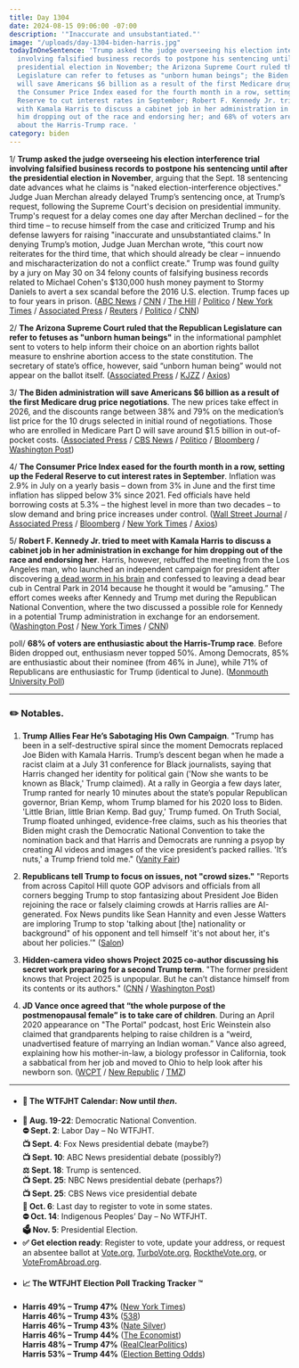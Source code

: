 ```yaml
---
title: Day 1304
date: 2024-08-15 09:06:00 -07:00
description: '"Inaccurate and unsubstantiated."'
image: "/uploads/day-1304-biden-harris.jpg"
todayInOneSentence: 'Trump asked the judge overseeing his election interference trial
  involving falsified business records to postpone his sentencing until after the
  presidential election in November; the Arizona Supreme Court ruled that the Republican
  Legislature can refer to fetuses as "unborn human beings"; the Biden administration
  will save Americans $6 billion as a result of the first Medicare drug price negotiations;
  the Consumer Price Index eased for the fourth month in a row, setting up the Federal
  Reserve to cut interest rates in September; Robert F. Kennedy Jr. tried to meet
  with Kamala Harris to discuss a cabinet job in her administration in exchange for
  him dropping out of the race and endorsing her; and 68% of voters are enthusiastic
  about the Harris-Trump race. '
category: biden
---
```


1/ **Trump asked the judge overseeing his election interference trial involving falsified business records to postpone his sentencing until after the presidential election in November**, arguing that the Sept. 18 sentencing date advances what he claims is "naked election-interference objectives." Judge Juan Merchan already delayed Trump’s sentencing once, at Trump’s request, following the Supreme Court's decision on presidential immunity. Trump's request for a delay comes one day after Merchan declined – for the third time – to recuse himself from the case and criticized Trump and his defense lawyers for raising "inaccurate and unsubstantiated claims." In denying Trump’s motion, Judge Juan Merchan wrote, “this court now reiterates for the third time, that which should already be clear – innuendo and mischaracterization do not a conflict create.” Trump was found guilty by a jury on May 30 on 34 felony counts of falsifying business records related to Michael Cohen's $130,000 hush money payment to Stormy Daniels to avert a sex scandal before the 2016 U.S. election. Trump faces up to four years in prison. ([ABC News](https://abcnews.go.com/US/trump-asks-push-back-hush-money-sentencing-date/story?id=112861971) / [CNN](https://www.cnn.com/2024/08/15/politics/trump-hush-money-sentencing-delay/index.html) / [The Hill](https://thehill.com/regulation/court-battles/4829349-trump-new-york-trial-requests-sentencing-delay/) / [Politico](https://www.politico.com/news/2024/08/15/trump-seeks-delay-to-hush-money-sentencing-00174157) / [New York Times](https://www.nytimes.com/2024/08/14/nyregion/trump-trial-merchan-recusal.html) / [Associated Press](https://apnews.com/article/trump-recusal-judge-merchan-hush-money-trial-a8b88acde31daf3bf71b7c1b3a3b010b) / [Reuters](https://www.reuters.com/legal/trump-loses-third-bid-judge-step-aside-hush-money-case-2024-08-14/) / [Politico](https://www.politico.com/news/2024/08/14/trump-merchan-recusal-bid-fail-00173966) / [CNN](https://www.cnn.com/2024/08/14/politics/juan-merchan-trump-hush-money))

2/ **The Arizona Supreme Court ruled that the Republican Legislature can refer to fetuses as "unborn human beings"** in the informational pamphlet sent to voters to help inform their choice on an abortion rights ballot measure to enshrine abortion access to the state constitution. The secretary of state’s office, however, said “unborn human being” would not appear on the ballot itself. ([Associated Press](https://apnews.com/article/arizona-abortion-rights-ballot-measure-b0ea37c92692533da109fd74a07b25f7) / [KJZZ](https://www.kjzz.org/kjzz-news/2024-08-14/az-supreme-court-upholds-contested-abortion-ballot-measure-language) / [Axios](https://www.axios.com/local/phoenix/2024/08/14/arizona-abortion-intitiative-unborn-human-beings))

3/ **The Biden administration will save Americans $6 billion as a result of the first Medicare drug price negotiations**. The new prices take effect in 2026, and the discounts range between 38% and 79% on the medication’s list price for the 10 drugs selected in initial round of negotiations. Those who are enrolled in Medicare Part D will save around $1.5 billion in out-of-pocket costs. ([Associated Press](https://apnews.com/article/biden-drug-prices-medicare-prescriptions-34886d6f362c242be268c05d5efd5411) / [CBS News](https://www.cbsnews.com/news/biden-harris-prescription-drug-prices/) / [Politico](https://www.politico.com/news/2024/08/15/cms-releases-prices-for-10-negotiated-drugs-00174021) / [Bloomberg](https://www.bloomberg.com/news/articles/2024-08-15/us-drug-price-negotiations-cut-costs-7-5-billion-in-first-year) / [Washington Post](https://www.washingtonpost.com/health/2024/08/15/drug-prices-medicare-negotiations/))

4/ **The Consumer Price Index eased for the fourth month in a row, setting up the Federal Reserve to cut interest rates in September**. Inflation was 2.9% in July on a yearly basis – down from 3% in June and the first time inflation has slipped below 3% since 2021. Fed officials have held borrowing costs at 5.3% – the highest level in more than two decades – to slow demand and bring price increases under control. ([Wall Street Journal](https://www.wsj.com/economy/central-banking/inflation-july-cpi-report-interest-rate-00cd3a84) / [Associated Press](https://apnews.com/article/inflation-prices-interest-rates-economy-federal-reserve-f8de2672173407d3a126cc13493fed85) / [Bloomberg](https://www.bloomberg.com/news/articles/2024-08-14/core-us-inflation-eases-a-fourth-month-sealing-fed-rate-cut) / [New York Times](https://www.nytimes.com/2024/08/14/business/cpi-inflation-july.html) / [Axios](https://www.axios.com/2024/08/14/cpi-july-2024-inflation-economy))

5/ **Robert F. Kennedy Jr. tried to meet with Kamala Harris to discuss a cabinet job in her administration in exchange for him dropping out of the race and endorsing her**. Harris, however, rebuffed the meeting from the Los Angeles man, who launched an independent campaign for president after discovering [a dead worm in his brain](https://whatthefuckjusthappenedtoday.com/2024/08/05/day-1294/#6-a-los-angeles-man-who-launched-an) and confessed to leaving a dead bear cub in Central Park in 2014 because he thought it would be “amusing.” The effort comes weeks after Kennedy and Trump met during the Republican National Convention, where the two discussed a possible role for Kennedy in a potential Trump administration in exchange for an endorsement. ([Washington Post](https://www.washingtonpost.com/politics/2024/08/14/rfk-jr-kamala-harris-cabinet-trump/) / [New York Times](https://www.nytimes.com/2024/08/14/us/politics/rfk-jr-kamala-harris-cabinet-meeting.html) / [CNN](https://www.cnn.com/2024/08/14/politics/rfk-jr-harris-administration-role/))

poll/ **68% of voters are enthusiastic about the Harris-Trump race**. Before Biden dropped out, enthusiasm never topped 50%. Among Democrats, 85% are enthusiastic about their nominee (from 46% in June), while 71% of Republicans are enthusiastic for Trump (identical to June). ([Monmouth University Poll](https://www.monmouth.edu/polling-institute/reports/monmouthpoll_us_081424/))

--- 

### ✏️ Notables. 

1. **Trump Allies Fear He’s Sabotaging His Own Campaign**. "Trump has been in a self-destructive spiral since the moment Democrats replaced Joe Biden with Kamala Harris. Trump’s descent began when he made a racist claim at a July 31 conference for Black journalists, saying that Harris changed her identity for political gain ('Now she wants to be known as Black,' Trump claimed). At a rally in Georgia a few days later, Trump ranted for nearly 10 minutes about the state’s popular Republican governor, Brian Kemp, whom Trump blamed for his 2020 loss to Biden. 'Little Brian, little Brian Kemp. Bad guy,' Trump fumed. On Truth Social, Trump floated unhinged, evidence-free claims, such as his theories that Biden might crash the Democratic National Convention to take the nomination back and that Harris and Democrats are running a psyop by creating AI videos and images of the vice president’s packed rallies. 'It’s nuts,' a Trump friend told me." ([Vanity Fair](https://www.vanityfair.com/news/story/trump-allies-fear-sabotaging-campaign))

2. **Republicans tell Trump to focus on issues, not "crowd sizes."** "Reports from across Capitol Hill quote GOP advisors and officials from all corners begging Trump to stop fantasizing about President Joe Biden rejoining the race or falsely claiming crowds at Harris rallies are AI-generated. Fox News pundits like Sean Hannity and even Jesse Watters are imploring Trump to stop 'talking about [the] nationality or background" of his opponent and tell himself 'it's not about her, it's about her policies.'" ([Salon](https://www.salon.com/2024/08/15/tell-to-focus-on-issues-not-crowd-sizes-project-2025-shows-that-will-backfire/))

3. **Hidden-camera video shows Project 2025 co-author discussing his secret work preparing for a second Trump term**. "The former president knows that Project 2025 is unpopular. But he can’t distance himself from its contents or its authors." ([CNN](https://www.cnn.com/2024/08/15/politics/russ-vought-project-2025-trump-secret-recording-invs/) / [Washington Post](https://www.washingtonpost.com/politics/2024/08/15/new-hidden-camera-video-reinforces-trumps-project-2025-problem/))


4. **JD Vance once agreed that “the whole purpose of the postmenopausal female” is to take care of children**. During an April 2020 appearance on "The Portal" podcast, host Eric Weinstein also claimed that grandparents helping to raise children is a “weird, unadvertised feature of marrying an Indian woman.” Vance also agreed, explaining how his mother-in-law, a biology professor in California, took a sabbatical from her job and moved to Ohio to help look after his newborn son. ([WCPT](https://heartlandsignal.com/2024/08/14/jd-vance-in-2020-agreed-grandmothers-raising-children-is-whole-purpose-of-the-postmenopausal-female/) / [New Republic](https://newrepublic.com/post/184888/jd-vance-weird-thoughts-older-women-postmenopausal-female-audio) / [TMZ](https://www.tmz.com/2024/08/14/jd-vance-grandmothers-raising-grandkids-purpose/))

---

* #### 📅 The WTFJHT Calendar: Now until *then*. 
* **🫏 Aug. 19-22**: Democratic National Convention. \
**⛔️ Sept. 2**: Labor Day – No WTFJHT. \
**📺 Sept. 4**: Fox News presidential debate (maybe?) \
**📺 Sept. 10**: ABC News presidential debate (possibly?) \
**⚖️ Sept. 18**: Trump is sentenced. \
**📺 Sept. 25**: NBC News presidential debate (perhaps?) \
**📺 Sept. 25**: CBS News vice presidential debate \
**📆 Oct. 6**: Last day to register to vote in some states. \
**⛔️ Oct. 14**: Indigenous Peoples’ Day – No WTFJHT. \
**🗳️ Nov. 5**: Presidential Election.
* **✅ Get election ready**: Register to vote, update your address, or request an absentee ballot at [Vote.org](https://www.vote.org/), [TurboVote.org](https://turbovote.org/), [RocktheVote.org](https://www.rockthevote.org/), or [VoteFromAbroad.org](https://www.votefromabroad.org/).
* #### 📈 The WTFJHT Election Poll Tracking Tracker ™️
* **Harris 49% – Trump 47%** ([New York Times](https://www.nytimes.com/interactive/2024/us/elections/polls-president.html)) \
**Harris 46% – Trump 43%** ([538](https://projects.fivethirtyeight.com/polls/president-general/2024/national/)) \
**Harris 46% – Trump 43%** ([Nate Silver](https://www.natesilver.net/p/nate-silver-2024-president-election-polls-model)) \
**Harris 46% – Trump 44%** ([The Economist](https://www.economist.com/interactive/us-2024-election/trump-harris-polls)) \
**Harris 48% – Trump 47%** ([RealClearPolitics](https://www.realclearpolling.com/polls/president/general/2024/trump-vs-harris)) \
**Harris 53% – Trump 44%** ([Election Betting Odds](https://www.electionbettingodds.com/))

